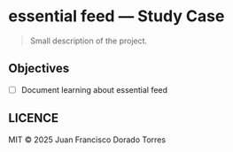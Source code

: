 # essential feed — Study Case

> Small description of the project.

## Objectives

- [ ] Document learning about essential feed

## LICENCE

MIT © 2025 Juan Francisco Dorado Torres
